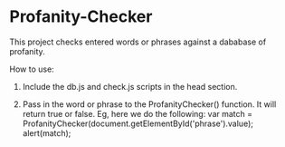 # Profanity-Checker
This project checks entered words or phrases against a dababase of profanity. 


How to use:

1) Include the db.js and check.js scripts in the head section.

2) Pass in the word or phrase to the ProfanityChecker() function. It will return true or false.
Eg, here we do the following: var match = ProfanityChecker(document.getElementById('phrase').value);
alert(match);


